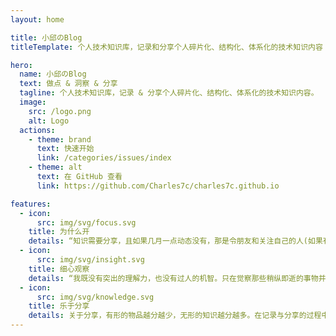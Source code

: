 ```yaml
---
layout: home

title: 小邱のBlog
titleTemplate: 个人技术知识库，记录和分享个人碎片化、结构化、体系化的技术知识内容

hero:
  name: 小邱のBlog
  text: 做点 & 洞察 & 分享
  tagline: 个人技术知识库，记录 & 分享个人碎片化、结构化、体系化的技术知识内容。
  image:
    src: /logo.png
    alt: Logo
  actions:
    - theme: brand
      text: 快速开始
      link: /categories/issues/index
    - theme: alt
      text: 在 GitHub 查看
      link: https://github.com/Charles7c/charles7c.github.io

features:
  - icon:
      src: img/svg/focus.svg
    title: 为什么开
    details: “知识需要分享，且如果几月一点动态没有，那是令朋友和关注自己的人(如果有的话)沮丧的。故开此博客，好像自己还在做点事”
  - icon:
      src: img/svg/insight.svg
    title: 细心观察
    details: “我既没有突出的理解力，也没有过人的机智。只在觉察那些稍纵即逝的事物并对其进行精细观察的能力上，我可能在普通人之上。” -- 达尔文
  - icon:
      src: img/svg/knowledge.svg
    title: 乐于分享
    details: 关于分享，有形的物品越分越少，无形的知识越分越多。在记录与分享的过程中, 梳理所学, 交流所得, 必有所获。
---
```

